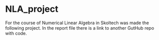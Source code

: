 # NLA_project

For the course of Numerical Linear Algebra in Skoltech was made the following project.
In the report file there is a link to another GutHub repo with code.
